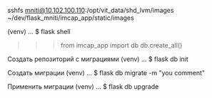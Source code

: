 sshfs mniti@10.102.100.110:/opt/vit_data/shd_lvm/images ~/dev/flask_mniti/imcap_app/static/images

(venv) ... $ flask shell
>>> from imcap_app import db
>>> db.create_all()

Создать репозиторий с миграциями
(venv) ... $ flask db init

Создать миграции
(venv) ... $ flask db migrate -m "you comment"

Применить миграции
(venv) ... $ flask db upgrade